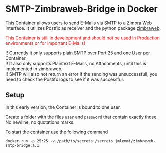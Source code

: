 # SMTP-Zimbraweb-Bridge in Docker

This Container allows users to send E-Mails via SMTP to a Zimbra Web Interface. It utilizes Postfix as receiver and the python package [zimbraweb](https://github.com/cirosec-studis/python-zimbra-web).

<span style="color: red;">This Container is still in development and should not be used in Production environments or for important E-Mails!</span>

‼ Currently it only supports plain SMTP over Port 25 and one User per Container.<br />
‼ It also only supports Plaintext E-Mails, no Attachments, until this is implemented in zimbraweb.<br />
‼ SMTP will also not return an error if the sending was unsuccessfull, you need to check the Postifx logs to see if it was successful.

## Setup

In this early version, the Container is bound to one user.

Create a folder with the files `user` and `password` that contain exactly those. No newline, no quotations marks.

To start the container use the following command

```
docker run -p 25:25 -v /path/to/secrets:/secrets jmlemmi/zimbraweb-smtp-bridge:a.1
```